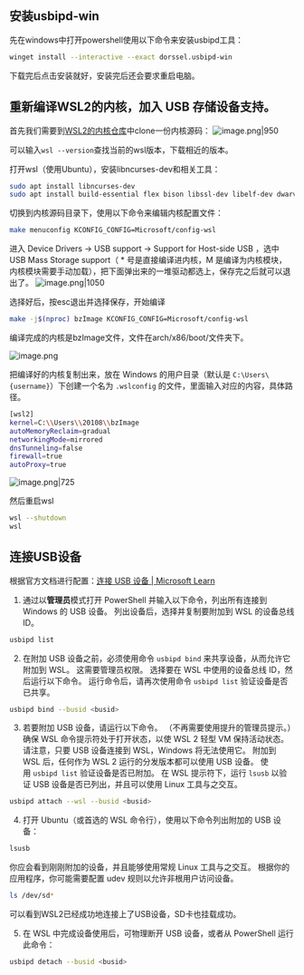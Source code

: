 ## 安装**usbipd-win**

先在windows中打开powershell使用以下命令来安装usbipd工具：
```bash
winget install --interactive --exact dorssel.usbipd-win

```
下载完后点击安装就好，安装完后还会要求重启电脑。

## **重新编译WSL2的内核，加入 USB 存储设备支持。**
首先我们需要到[WSL2的内核仓库](https://github.com/microsoft/WSL2-Linux-Kernel)中clone一份内核源码：
![image.png|950](https://cdn.jsdelivr.net/gh/xuezhaorong/Picgo//Source/fix-dir/picgo/picgo-clipboard-images/2024/11/15/16-42-23-df85ed2fbe3cdf00565305599a9a1033-20241115164222-a38c81.png)

可以输入`wsl --version`查找当前的wsl版本，下载相近的版本。

打开wsl（使用Ubuntu），安装libncurses-dev和相关工具：
```bash
sudo apt install libncurses-dev
sudo apt install build-essential flex bison libssl-dev libelf-dev dwarves

```

切换到内核源码目录下，使用以下命令来编辑内核配置文件：
```bash
make menuconfig KCONFIG_CONFIG=Microsoft/config-wsl

```

进入 Device Drivers -> USB support -> Support for Host-side USB ，选中 USB Mass Storage support（ * 号是直接编译进内核，M 是编译为内核模块，内核模块需要手动加载），把下面弹出来的一堆驱动都选上，保存完之后就可以退出了。
![image.png|1050](https://cdn.jsdelivr.net/gh/xuezhaorong/Picgo//Source/fix-dir/picgo/picgo-clipboard-images/2024/11/15/16-44-05-03454e78b43d5cd979a4cdf7290001cb-20241115164404-32b139.png)


选择好后，按esc退出并选择保存，开始编译
```bash
make -j$(nproc) bzImage KCONFIG_CONFIG=Microsoft/config-wsl

```
编译完成的内核是bzImage文件，文件在arch/x86/boot/文件夹下。

![image.png](https://cdn.jsdelivr.net/gh/xuezhaorong/Picgo//Source/fix-dir/picgo/picgo-clipboard-images/2024/11/15/16-45-14-4918e10408878f12601895c960140538-20241115164513-0fd7e5.png)

把编译好的内核复制出来，放在 Windows 的用户目录（默认是 `C:\Users\{username}`）下创建一个名为 `.wslconfig` 的文件，里面输入对应的内容，具体路径。

```bash
[wsl2]
kernel=C:\\Users\\20108\\bzImage
autoMemoryReclaim=gradual
networkingMode=mirrored
dnsTunneling=false
firewall=true
autoProxy=true

```

![image.png|725](https://cdn.jsdelivr.net/gh/xuezhaorong/Picgo//Source/fix-dir/picgo/picgo-clipboard-images/2024/11/15/16-46-10-519daf3e055886b88125846723677cf9-20241115164609-22ed5d.png)

然后重启wsl
```bash
wsl --shutdown
wsl
```

## 连接USB设备
根据官方文档进行配置：[连接 USB 设备 | Microsoft Learn](https://learn.microsoft.com/zh-cn/windows/wsl/connect-usb)

1. 通过以**管理员**模式打开 PowerShell 并输入以下命令，列出所有连接到 Windows 的 USB 设备。 列出设备后，选择并复制要附加到 WSL 的设备总线 ID。
```bash
usbipd list
```

2. 在附加 USB 设备之前，必须使用命令 `usbipd bind` 来共享设备，从而允许它附加到 WSL。 这需要管理员权限。 选择要在 WSL 中使用的设备总线 ID，然后运行以下命令。 运行命令后，请再次使用命令 `usbipd list` 验证设备是否已共享。
```bash
usbipd bind --busid <busid>
```

3. 若要附加 USB 设备，请运行以下命令。 （不再需要使用提升的管理员提示。）确保 WSL 命令提示符处于打开状态，以使 WSL 2 轻型 VM 保持活动状态。 请注意，只要 USB 设备连接到 WSL，Windows 将无法使用它。 附加到 WSL 后，任何作为 WSL 2 运行的分发版本都可以使用 USB 设备。 使用 `usbipd list` 验证设备是否已附加。 在 WSL 提示符下，运行 `lsusb` 以验证 USB 设备是否已列出，并且可以使用 Linux 工具与之交互。
```bash
usbipd attach --wsl --busid <busid>
```

4. 打开 Ubuntu（或首选的 WSL 命令行），使用以下命令列出附加的 USB 设备：
```bash
lsusb
```
你应会看到刚刚附加的设备，并且能够使用常规 Linux 工具与之交互。 根据你的应用程序，你可能需要配置 udev 规则以允许非根用户访问设备。
```bash
ls /dev/sd*
```
可以看到WSL2已经成功地连接上了USB设备，SD卡也挂载成功。

5. 在 WSL 中完成设备使用后，可物理断开 USB 设备，或者从 PowerShell 运行此命令：
```bash
usbipd detach --busid <busid>
```

